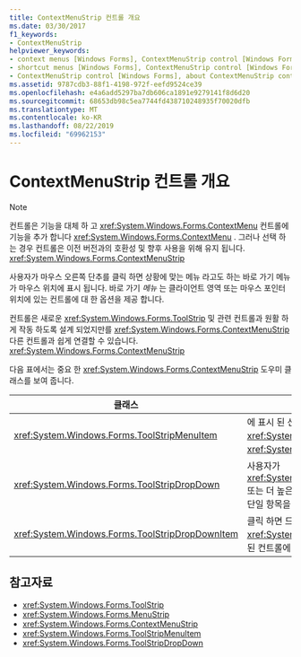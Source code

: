 ```yaml
---
title: ContextMenuStrip 컨트롤 개요
ms.date: 03/30/2017
f1_keywords:
- ContextMenuStrip
helpviewer_keywords:
- context menus [Windows Forms], ContextMenuStrip control [Windows Forms]
- shortcut menus [Windows Forms], ContextMenuStrip control [Windows Forms]
- ContextMenuStrip control [Windows Forms], about ContextMenuStrip control
ms.assetid: 9787cdb3-88f1-4198-972f-eefd9524ce39
ms.openlocfilehash: e4a6add5297ba7db606ca1891e9279141f8d6d20
ms.sourcegitcommit: 68653db98c5ea7744fd438710248935f70020dfb
ms.translationtype: MT
ms.contentlocale: ko-KR
ms.lasthandoff: 08/22/2019
ms.locfileid: "69962153"
---
```

# <a name="contextmenustrip-control-overview"></a>ContextMenuStrip 컨트롤 개요
> [!NOTE]
> 컨트롤은 기능을 대체 하 고 <xref:System.Windows.Forms.ContextMenu> 컨트롤에 기능을 추가 합니다 <xref:System.Windows.Forms.ContextMenu> . 그러나 선택 하는 경우 컨트롤은 이전 버전과의 호환성 및 향후 사용을 위해 유지 됩니다. <xref:System.Windows.Forms.ContextMenuStrip>  
  
 사용자가 마우스 오른쪽 단추를 클릭 하면 상황에 맞는 메뉴 라고도 하는 바로 가기 메뉴가 마우스 위치에 표시 됩니다. 바로 가기 *메뉴* 는 클라이언트 영역 또는 마우스 포인터 위치에 있는 컨트롤에 대 한 옵션을 제공 합니다.  
  
 컨트롤은 새로운 <xref:System.Windows.Forms.ToolStrip> 및 관련 컨트롤과 원활 하 게 작동 하도록 설계 되었지만를 <xref:System.Windows.Forms.ContextMenuStrip> 다른 컨트롤과 쉽게 연결할 수 있습니다. <xref:System.Windows.Forms.ContextMenuStrip>  
  
 다음 표에서는 중요 한 <xref:System.Windows.Forms.ContextMenuStrip> 도우미 클래스를 보여 줍니다.  
  
|클래스|설명|  
|-----------|-----------------|  
|<xref:System.Windows.Forms.ToolStripMenuItem>|에 표시 된 선택 가능한 옵션을 나타내는 <xref:System.Windows.Forms.MenuStrip> 또는 <xref:System.Windows.Forms.ContextMenuStrip>합니다.|  
|<xref:System.Windows.Forms.ToolStripDropDown>|사용자가 <xref:System.Windows.Forms.ToolStripDropDownButton> 또는 더 높은 수준의 메뉴 항목을 클릭할 때 표시 되는 목록에서 단일 항목을 선택할 수 있도록 하는 컨트롤을 나타냅니다.|  
|<xref:System.Windows.Forms.ToolStripDropDownItem>|클릭 하면 드롭다운 항목을 표시 하 <xref:System.Windows.Forms.ToolStripItem> 는에서 파생 된 컨트롤에 대 한 기본 기능을 제공 합니다.|  
  
## <a name="see-also"></a>참고자료

- <xref:System.Windows.Forms.ToolStrip>
- <xref:System.Windows.Forms.MenuStrip>
- <xref:System.Windows.Forms.ContextMenuStrip>
- <xref:System.Windows.Forms.ToolStripMenuItem>
- <xref:System.Windows.Forms.ToolStripDropDown>
